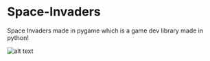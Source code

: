 # Space-Invaders

Space Invaders made in pygame which is a game dev library made in python!

![alt text](https://wallpaperaccess.com/full/157010.jpg)
